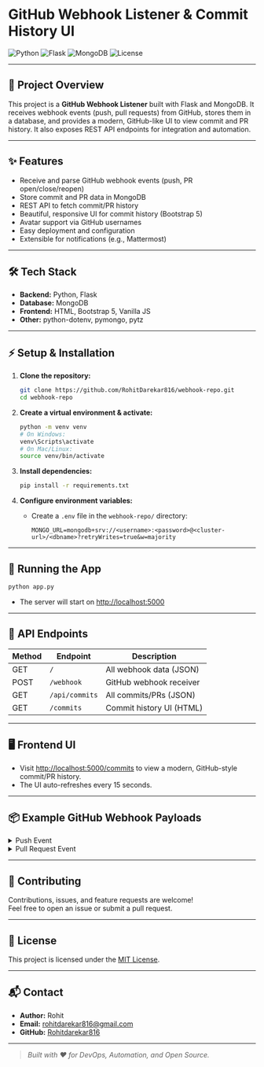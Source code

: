 # GitHub Webhook Listener & Commit History UI

![Python](https://img.shields.io/badge/Python-3.8%2B-blue?logo=python)
![Flask](https://img.shields.io/badge/Flask-2.x-lightgrey?logo=flask)
![MongoDB](https://img.shields.io/badge/MongoDB-Database-green?logo=mongodb)
![License](https://img.shields.io/badge/license-MIT-blue.svg)

---

## 🚀 Project Overview

This project is a **GitHub Webhook Listener** built with Flask and MongoDB. It receives webhook events (push, pull requests) from GitHub, stores them in a database, and provides a modern, GitHub-like UI to view commit and PR history. It also exposes REST API endpoints for integration and automation.

---

## ✨ Features

- Receive and parse GitHub webhook events (push, PR open/close/reopen)
- Store commit and PR data in MongoDB
- REST API to fetch commit/PR history
- Beautiful, responsive UI for commit history (Bootstrap 5)
- Avatar support via GitHub usernames
- Easy deployment and configuration
- Extensible for notifications (e.g., Mattermost)

---

## 🛠️ Tech Stack

- **Backend:** Python, Flask
- **Database:** MongoDB
- **Frontend:** HTML, Bootstrap 5, Vanilla JS
- **Other:** python-dotenv, pymongo, pytz

---

## ⚡ Setup & Installation

1. **Clone the repository:**
   ```bash
   git clone https://github.com/RohitDarekar816/webhook-repo.git
   cd webhook-repo
   ```

2. **Create a virtual environment & activate:**
   ```bash
   python -m venv venv
   # On Windows:
   venv\Scripts\activate
   # On Mac/Linux:
   source venv/bin/activate
   ```

3. **Install dependencies:**
   ```bash
   pip install -r requirements.txt
   ```

4. **Configure environment variables:**
   - Create a `.env` file in the `webhook-repo/` directory:
     ```env
     MONGO_URL=mongodb+srv://<username>:<password>@<cluster-url>/<dbname>?retryWrites=true&w=majority
     ```

---

## 🏃 Running the App

```bash
python app.py
```
- The server will start on [http://localhost:5000](http://localhost:5000)

---

## 🔗 API Endpoints

| Method | Endpoint         | Description                       |
|--------|------------------|-----------------------------------|
| GET    | `/`              | All webhook data (JSON)           |
| POST   | `/webhook`       | GitHub webhook receiver           |
| GET    | `/api/commits`   | All commits/PRs (JSON)            |
| GET    | `/commits`       | Commit history UI (HTML)          |

---

## 🖥️ Frontend UI

- Visit [http://localhost:5000/commits](http://localhost:5000/commits) to view a modern, GitHub-style commit/PR history.
- The UI auto-refreshes every 15 seconds.

---

## 📦 Example GitHub Webhook Payloads

<details>
<summary>Push Event</summary>

```json
{
  "after": "commitsha123...",
  "head_commit": {
    "author": { "name": "octocat" },
    "timestamp": "2024-05-01T12:34:56+00:00"
  },
  "ref": "refs/heads/main"
}
```
</details>

<details>
<summary>Pull Request Event</summary>

```json
{
  "action": "opened",
  "number": 42,
  "pull_request": {
    "user": { "login": "octocat" },
    "head": { "ref": "feature-branch" },
    "base": { "ref": "main" },
    "created_at": "2024-05-01T12:34:56Z"
  }
}
```
</details>

---

## 🤝 Contributing

Contributions, issues, and feature requests are welcome!<br>
Feel free to open an issue or submit a pull request.

---

## 📄 License

This project is licensed under the [MIT License](LICENSE).

---

## 📬 Contact

- **Author:** Rohit
- **Email:** [rohitdarekar816@gmail.com](mailto:your-email@example.com)
- **GitHub:** [Rohitdarekar816](https://github.com/your-github-username)

---

> _Built with ❤️ for DevOps, Automation, and Open Source._
